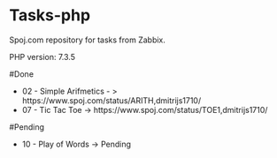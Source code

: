 # Tasks-php
Spoj.com repository for tasks from Zabbix.
 
PHP version: 7.3.5
 
#Done
<ul>
<li> 02 - Simple Arifmetics - > https://www.spoj.com/status/ARITH,dmitrijs1710/ </li>

<li>07 - Tic Tac Toe -> https://www.spoj.com/status/TOE1,dmitrijs1710/ </li>
</ul>

#Pending
<ul>
<li>10 - Play of Words -> Pending</li>
</li>
</ul>
